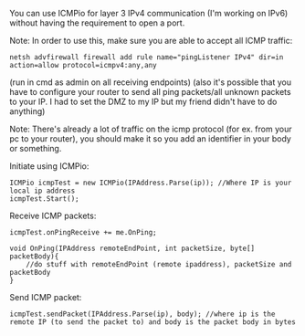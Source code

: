 You can use ICMPio for layer 3 IPv4 communication (I'm working on IPv6) without having the requirement to open a port.

Note:
In order to use this, make sure you are able to accept all ICMP traffic:

    netsh advfirewall firewall add rule name="pingListener IPv4" dir=in action=allow protocol=icmpv4:any,any

(run in cmd as admin on all receiving endpoints)
(also it's possible that you have to configure your router to send all ping packets/all unknown packets to your IP. I had to set the DMZ to my IP but my friend didn't have to do anything)

Note: 
There's already a lot of traffic on the icmp protocol (for ex. from your pc to your router), you should make it so you add an identifier in your body or something.


Initiate using ICMPio:

    ICMPio icmpTest = new ICMPio(IPAddress.Parse(ip)); //Where IP is your local ip address
    icmpTest.Start();
    
Receive ICMP packets:

    icmpTest.onPingReceive += me.OnPing;
    
    void OnPing(IPAddress remoteEndPoint, int packetSize, byte[] packetBody){
        //do stuff with remoteEndPoint (remote ipaddress), packetSize and packetBody
    }
    
Send ICMP packet:

    icmpTest.sendPacket(IPAddress.Parse(ip), body); //where ip is the remote IP (to send the packet to) and body is the packet body in bytes
